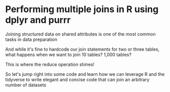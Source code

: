 # Performing multiple joins in R using dplyr and purrr

Joining structured data on shared attributes is one of the most common tasks in data preparation

And while it's fine to hardcode our join statements for two or three tables, what happens when we want to join 10 tables? 1,000 tables?

This is where the reduce operation shines!

So let's jump right into some code and learn how we can leverage R and the tidyverse to write elegant and concise code that can join an arbitrary number of datasets 
